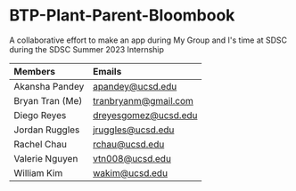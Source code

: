 # BTP-Plant-Parent-Bloombook
A collaborative effort to make an app during My Group and I's time at SDSC during the SDSC Summer 2023 Internship

| Members          |       Emails         | 
| :--- | :--- | 
| Akansha Pandey   | apandey@ucsd.edu     | 
| Bryan Tran (Me)  | tranbryanm@gmail.com | 
| Diego Reyes      | dreyesgomez@ucsd.edu | 
| Jordan Ruggles   | jruggles@ucsd.edu    | 
| Rachel Chau      | rchau@ucsd.edu       | 
| Valerie Nguyen   | vtn008@ucsd.edu      | 
| William Kim      | wakim@ucsd.edu       | 
